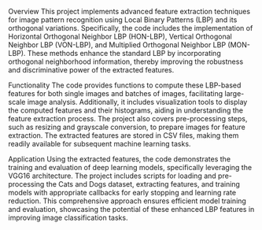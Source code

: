 Overview
This project implements advanced feature extraction techniques for image pattern recognition using Local Binary Patterns (LBP) and its orthogonal variations. Specifically, the code includes the implementation of Horizontal Orthogonal Neighbor LBP (HON-LBP), Vertical Orthogonal Neighbor LBP (VON-LBP), and Multiplied Orthogonal Neighbor LBP (MON-LBP). These methods enhance the standard LBP by incorporating orthogonal neighborhood information, thereby improving the robustness and discriminative power of the extracted features.

Functionality
The code provides functions to compute these LBP-based features for both single images and batches of images, facilitating large-scale image analysis. Additionally, it includes visualization tools to display the computed features and their histograms, aiding in understanding the feature extraction process. The project also covers pre-processing steps, such as resizing and grayscale conversion, to prepare images for feature extraction. The extracted features are stored in CSV files, making them readily available for subsequent machine learning tasks.

Application
Using the extracted features, the code demonstrates the training and evaluation of deep learning models, specifically leveraging the VGG16 architecture. The project includes scripts for loading and pre-processing the Cats and Dogs dataset, extracting features, and training models with appropriate callbacks for early stopping and learning rate reduction. This comprehensive approach ensures efficient model training and evaluation, showcasing the potential of these enhanced LBP features in improving image classification tasks.
